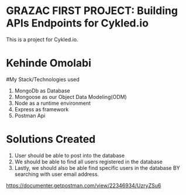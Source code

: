 # GRAZAC FIRST PROJECT: Building APIs Endpoints for Cykled.io

This is a project for Cykled.io.

# Kehinde Omolabi

#My Stack/Technologies used
1. MongoDb as Database
2. Mongoose as our Object Data Modeling(ODM)
3. Node as a runtime environment
4. Express as framework
5. Postman Api


# Solutions Created
1. User should be able to post into the database
2. We should be able to find all users registered in the database
3. Lastly, we should also be able find specific users in the database BY searching with user email address. 

https://documenter.getpostman.com/view/22346934/UzryZSu6
